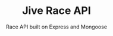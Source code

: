 ---
layout: default
modal-id: 4
img: jive-race-api.png
img-alt: Jive Race API is built on Express and Mongoose
title: Jive Race API
subtitle: Race API built on Express and Mongoose
description: Jive Race API is a customized API for the Jive Race app. Users can register for races and create and build teams of runners. Custom authentication and authorization schemes. Deployed to mLab, Heroku.
project-date: October 2017
framework: Node.js, Express, Mongoose, MongoDB, Heroku, mLab
repository: jive-race-api
link: https://github.com/jestann/jive-race-api 
---